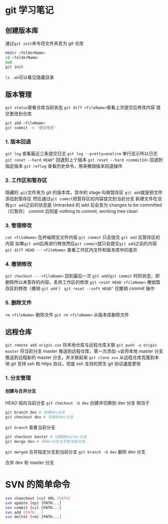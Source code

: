 # git 学习笔记

## 创建版本库

通过`git init`命令将文件夹变为 git 仓库

```bash
mkdir <folderName>
cd <folderName>
pwd
git init
```

`ls -ah`可以看见隐藏目录

## 版本管理

`git status`查看仓库当前状态
`git diff <fileName>`查看上次提交后修改内容
提交更改到仓库

```bash
git add <fileName>
git commit -m '提交信息'
```

### 1. 版本回退

`git log` 查看最近三条提交日志
`git log --pretty=oneline` 单行显示所以日志
`git reset --hard HEAD^` 回退到上个版本
`git reset --hard <commitId>` 回退到指定版本
`git reflog` 查看历史命令，用来撤销版本回退操作

### 2. 工作区和暂存区

隐藏的`.git`文件夹为 git 的版本库，其中的 stage 叫做暂存区
`git add`就是把文件添加到暂存区
然后通过`git commit`把暂存区的内容提交到当前分支
新建文件在没有`git add`之前的状态是 Untracked 的
add 后会变为 changes to be committed（已暂存）
commit 后则是 nothing to commit, working tree clean

### 3. 管理修改

`cat <fileName>` 在终端预览文件内容
`git commit` 只会提交 `git add` 后暂存区的内容
如果`git add`后再进行修改然后`git commit`就只会提交`git add`之前的内容
`git diff HEAD -- <fileName>` 查看工作区内文件和版本库中的差异

### 4. 撤销修改

`git checkout -- <fileName>` 回到最后一次 `git add`/`git commit` 时的状态，即删除所以未暂存的内容，丢弃工作区的修改
`git reset HEAD <fileName>` 撤销暂存区的修改（撤销 `git add` ）
`git reset --soft HEAD^` 仅撤销 commit 操作

### 5. 删除文件

`rm <fileName>` 删除文件
`git rm <fileName>` 从版本库删除文件

## 远程仓库

`git remote add origin xxx` 将本地仓库与远程仓库关联
`git push -u origin master` 将当前分支 master 推送到远程仓库，第一次添加`-u`会将本地 master 分支推送到远程新的 master 分支，并关联起来
`git clone xxx` 从远程仓库克隆到本地
git 支持 ssh 和 https 协议，但是 ssh 支持的原生 git 协议速度更快

### 1. 分支管理

#### 创建与合并分支

HEAD 指向当前分支
`git checkout -b dev` 创建并切换到 dev 分支
相当于

```bash
git branch dev # 创建dev分支
git checkout dev # 切换到dev分支
```

`git branch` 查看当前分支

```bash
git checkout master # 切换到master分支
git merge dev # 将dev分支合并到当前分支
```

`git merge`s 合并指定分支到当前分支
`git branch -d dev` 删除 dev 分支

合并 dev 和 master 分支

# SVN 的简单命令

```bash
svn chaeckout (co) URL [PATH]
svn update (up) [PATH...]
svn commit (ci) [PATH...]
svn add [PATH...]
svn deltet (rm) [PATH...]
```